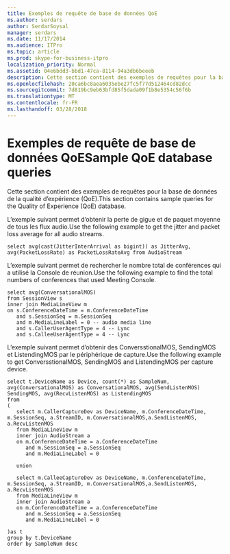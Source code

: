 ```yaml
---
title: Exemples de requête de base de données QoE
ms.author: serdars
author: SerdarSoysal
manager: serdars
ms.date: 11/17/2014
ms.audience: ITPro
ms.topic: article
ms.prod: skype-for-business-itpro
localization_priority: Normal
ms.assetid: 04e6bdd3-bbd1-47ca-8114-94a3db6beeeb
description: Cette section contient des exemples de requêtes pour la base de données de la qualité d’expérience (QoE).
ms.openlocfilehash: 20ca6bc8aea6035ebe27fc5f77d512464cd82dcc
ms.sourcegitcommit: 7d819bc9eb63bfd85f5dada09f1b8e5354c56f6b
ms.translationtype: MT
ms.contentlocale: fr-FR
ms.lasthandoff: 03/28/2018
---
```

# <a name="sample-qoe-database-queries"></a><span data-ttu-id="2ea04-103">Exemples de requête de base de données QoE</span><span class="sxs-lookup"><span data-stu-id="2ea04-103">Sample QoE database queries</span></span>
 
<span data-ttu-id="2ea04-104">Cette section contient des exemples de requêtes pour la base de données de la qualité d’expérience (QoE).</span><span class="sxs-lookup"><span data-stu-id="2ea04-104">This section contains sample queries for the Quality of Experience (QoE) database.</span></span> 
  
<span data-ttu-id="2ea04-105">L’exemple suivant permet d’obtenir la perte de gigue et de paquet moyenne de tous les flux audio.</span><span class="sxs-lookup"><span data-stu-id="2ea04-105">Use the following example to get the jitter and packet loss average for all audio streams.</span></span>
  
```
select avg(cast(JitterInterArrival as bigint)) as JitterAvg, avg(PacketLossRate) as PacketLossRateAvg from AudioStream
```

<span data-ttu-id="2ea04-106">L’exemple suivant permet de rechercher le nombre total de conférences qui a utilisé la Console de réunion.</span><span class="sxs-lookup"><span data-stu-id="2ea04-106">Use the following example to find the total numbers of conferences that used Meeting Console.</span></span>
  
```
select avg(ConversationalMOS)
from SessionView s
inner join MediaLineView m
on s.ConferenceDateTime = m.ConferenceDateTime
   and s.SessionSeq = m.SessionSeq
   and m.MediaLineLabel = 0 -- audio media line
   and s.CallerUserAgentType = 4 -- Lync
   and s.CalleeUserAgentType = 4 -- Lync

```

<span data-ttu-id="2ea04-107">L’exemple suivant permet d’obtenir des ConversstionalMOS, SendingMOS et ListendingMOS par le périphérique de capture.</span><span class="sxs-lookup"><span data-stu-id="2ea04-107">Use the following example to get ConversstionalMOS, SendingMOS and ListendingMOS per capture device.</span></span>
  
```
select t.DeviceName as Device, count(*) as SampleNum, avg(ConversationalMOS) as ConversationalMOS, avg(SendListenMOS) SendingMOS, avg(RecvListenMOS) as ListendingMOS
from
(
   select m.CallerCaptureDev as DeviceName, m.ConferenceDateTime, m.SessionSeq, a.StreamID, m.ConversationalMOS,a.SendListenMOS, a.RecvListenMOS
   from MediaLineView m
   inner join AudioStream a
   on m.ConferenceDateTime = a.ConferenceDateTime
      and m.SessionSeq = a.SessionSeq
      and m.MediaLineLabel = 0

   union

   select m.CalleeCaptureDev as DeviceName, m.ConferenceDateTime, m.SessionSeq, a.StreamID, m.ConversationalMOS,a.SendListenMOS, a.RecvListenMOS
   from MediaLineView m
   inner join AudioStream a
   on m.ConferenceDateTime = a.ConferenceDateTime
      and m.SessionSeq = a.SessionSeq
      and m.MediaLineLabel = 0

)as t
group by t.DeviceName
order by SampleNum desc

```



